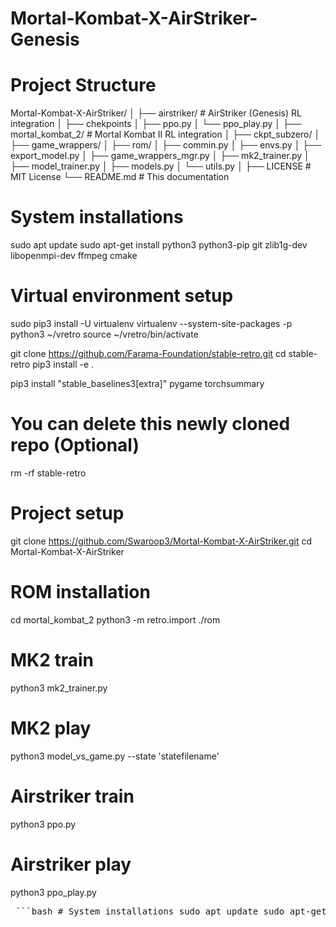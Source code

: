 # Mortal-Kombat-X-AirStriker-Genesis

# Project Structure
Mortal-Kombat-X-AirStriker/
│
├── airstriker/         # AirStriker (Genesis) RL integration
│   ├── chekpoints
│   ├── ppo.py
│   └── ppo_play.py
│
├── mortal_kombat_2/    # Mortal Kombat II RL integration
│   ├── ckpt_subzero/
│   ├── game_wrappers/
│   ├── rom/
│   ├── commin.py
│   ├── envs.py
│   ├── export_model.py
│   ├── game_wrappers_mgr.py
│   ├── mk2_trainer.py
│   ├── model_trainer.py
│   ├── models.py
│   └── utils.py
│
├── LICENSE             # MIT License
└── README.md           # This documentation

# System installations
sudo apt update
sudo apt-get install python3 python3-pip git zlib1g-dev libopenmpi-dev ffmpeg cmake

# Virtual environment setup
sudo pip3 install -U virtualenv
virtualenv --system-site-packages -p python3 ~/vretro
source ~/vretro/bin/activate

git clone https://github.com/Farama-Foundation/stable-retro.git
cd stable-retro
pip3 install -e .

pip3 install "stable_baselines3[extra]" pygame torchsummary

# You can delete this newly cloned repo (Optional)
rm -rf stable-retro

# Project setup
git clone https://github.com/Swaroop3/Mortal-Kombat-X-AirStriker.git
cd Mortal-Kombat-X-AirStriker

# ROM installation
cd mortal_kombat_2
python3 -m retro.import ./rom

# MK2 train
python3 mk2_trainer.py

# MK2 play
python3 model_vs_game.py --state 'statefilename'

# Airstriker train
python3 ppo.py 

# Airstriker play
python3 ppo_play.py

<pre lang="md"> ```bash # System installations sudo apt update sudo apt-get install python3 python3-pip git zlib1g-dev libopenmpi-dev ffmpeg cmake # Virtual environment setup sudo pip3 install -U virtualenv virtualenv --system-site-packages -p python3 ~/vretro source ~/vretro/bin/activate git clone https://github.com/Farama-Foundation/stable-retro.git cd stable-retro pip3 install -e . pip3 install "stable_baselines3[extra]" pygame torchsummary # You can delete this newly cloned repo (Optional) rm -rf stable-retro # Project setup git clone https://github.com/Swaroop3/Mortal-Kombat-X-AirStriker.git cd Mortal-Kombat-X-AirStriker # ROM installation cd mortal_kombat_2 python3 -m retro.import ./rom # MK2 train python3 mk2_trainer.py # MK2 play python3 model_vs_game.py --state 'statefilename' # Airstriker train python3 ppo.py # Airstriker play python3 ppo_play.py ``` </pre>

<!-- Look inside the repective code for full arguments that can be used -->
<!-- Defaults will work for basic usage -->